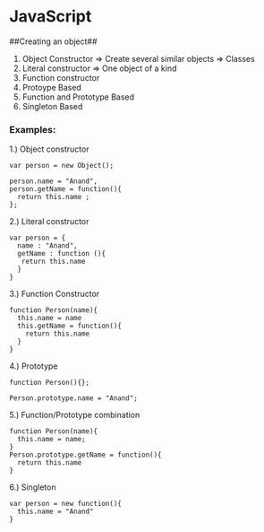 # **JavaScript** #

##Creating an object##

1. Object Constructor   => Create several similar objects  => Classes
2. Literal constructor  => One object of a kind
3. Function constructor
4. Protoype Based
5. Function and Prototype Based
6. Singleton Based


### Examples:

1.) Object constructor

<!-- language: javascript -->

    var person = new Object();
        
    person.name = "Anand",
    person.getName = function(){
      return this.name ; 
    };

2.) Literal constructor


<!-- language: javascript -->

    var person = { 
      name : "Anand",
      getName : function (){
       return this.name
      } 
    } 

3.) Function Constructor


<!-- language: javascript -->

    function Person(name){
      this.name = name
      this.getName = function(){
        return this.name
      } 
    } 


4.) Prototype


<!-- language: javascript -->

    function Person(){};

    Person.prototype.name = "Anand";


5.) Function/Prototype combination


<!-- language: javascript -->

    function Person(name){
      this.name = name;
    } 
    Person.prototype.getName = function(){
      return this.name
    } 

6.) Singleton


<!-- language: javascript -->

    var person = new function(){
      this.name = "Anand"
    } 
